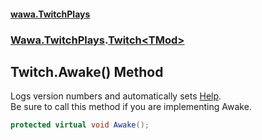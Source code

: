 #### [wawa.TwitchPlays](index.md 'index')
### [Wawa.TwitchPlays](Wawa.TwitchPlays.md 'Wawa.TwitchPlays').[Twitch&lt;TMod&gt;](Twitch_TMod_.md 'Wawa.TwitchPlays.Twitch<TMod>')

## Twitch<TMod>.Awake() Method

Logs version numbers and automatically sets [Help](Twitch_TMod_.Help.md 'Wawa.TwitchPlays.Twitch<TMod>.Help').  
Be sure to call this method if you are implementing Awake.

```csharp
protected virtual void Awake();
```